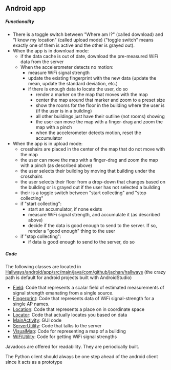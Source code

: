Android app
-----------

##### Functionality #####

- There is a toggle switch between "Where am I?" (called download) and "I know my location" (called upload mode) ("toggle switch" means exactly one of them is active and the other is grayed out).
- When the app is in download mode:
    * if the data cache is out of date, download the pre-measured WiFi data from the server
    * When the accelerometer detects no motion:
        + measure WiFi signal strength
        + update the existing fingerprint with the new data (update the mean, update the standard deviation, etc.)
        + if there is enough data to locate the user, do so
            - render a marker on the map that moves with the map
            - center the map around that marker and zoom to a preset size
            - show the rooms for the floor in the building where the user is (if the user is in a building)
            - all other buildings just have their outline (not rooms) showing
            - the user can move the map with a finger-drag and zoom the map with a pinch
            - when the accelerometer detects motion, reset the accumulator
- When the app is in upload mode:
    * crosshairs are placed in the center of the map that do not move with the map
    * the user can move the map with a finger-drag and zoom the map with a pinch (as described above)
    * the user selects their building by moving that building under the crosshairs
    * the user selects their floor from a drop-down that changes based on the building or is grayed out if the user has not selected a building
    * their is a toggle switch between "start collecting" and "stop collecting"
    * if "start collecting":
        + start an accumulator, if none exists
        + measure WiFi signal strength, and accumulate it (as described above)
        + decide if the data is good enough to send to the server. If so, render a "good enough" thing to the user
    * if "stop collecting":
        + if data is good enough to send to the server, do so

##### Code #####

The following classes are located in [Hallways/android/app/src/main/java/com/github/jachan/hallways](https://github.com/jachan/Hallways/tree/master/android/app/src/main/java/com/github/jachan/hallways) (the crazy path is default for android projects built with AndroidStudio)
- [Field](https://github.com/jachan/Hallways/blob/master/android/app/src/main/java/com/github/jachan/hallways/Field.java): Code that represents a scalar field of estimated measurements of signal strength emanating from a single source.
- [Fingerprint](https://github.com/jachan/Hallways/blob/master/android/app/src/main/java/com/github/jachan/hallways/Fingerprint.java): Code that represents data of WiFi signal-strength for a single AP names.
- [Location](https://github.com/jachan/Hallways/blob/master/android/app/src/main/java/com/github/jachan/hallways/Location.java): Code that represents a place on in coordinate space
- [Locator](https://github.com/jachan/Hallways/blob/master/android/app/src/main/java/com/github/jachan/hallways/Locator.java): Code that actually locates you based on data
- [MainActivity](https://github.com/jachan/Hallways/blob/master/android/app/src/main/java/com/github/jachan/hallways/MainActivity.java): GUI code
- [ServerUtility](https://github.com/jachan/Hallways/blob/master/android/app/src/main/java/com/github/jachan/hallways/ServerUtility.java): Code that talks to the server
- [VisualMap](https://github.com/jachan/Hallways/blob/master/android/app/src/main/java/com/github/jachan/hallways/VisualMap.java): Code for representing a map of a building
- [WiFiUtility](https://github.com/jachan/Hallways/blob/master/android/app/src/main/java/com/github/jachan/hallways/WiFiUtility.java): Code for getting WiFi signal strengths

Javadocs are offered for readability. They are periodically built.

The Python client should always be one step ahead of the android client since it acts as a prototype
